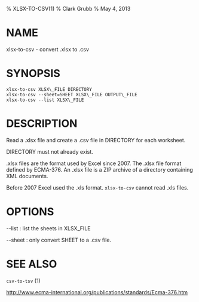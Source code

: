 % XLSX-TO-CSV(1)
% Clark Grubb
% May 4, 2013

# NAME

xlsx-to-csv - convert .xlsx to .csv

# SYNOPSIS

    xlsx-to-csv XLSX\_FILE DIRECTORY
    xlsx-to-csv --sheet=SHEET XLSX\_FILE OUTPUT\_FILE
    xlsx-to-csv --list XLSX\_FILE

# DESCRIPTION

Read a .xlsx file and create a .csv file in DIRECTORY for each worksheet.

DIRECTORY must not already exist.

.xlsx files are the format used by Excel since 2007.  The .xlsx file format defined by ECMA-376.  An .xlsx file is a ZIP archive of a directory containing XML documents.

Before 2007 Excel used the .xls format.  `xlsx-to-csv` cannot read .xls files.

# OPTIONS

--list
    : list the sheets in XLSX\_FILE
    
--sheet
    : only convert SHEET to a .csv file.

# SEE ALSO

`csv-to-tsv` (1)

http://www.ecma-international.org/publications/standards/Ecma-376.htm
             
